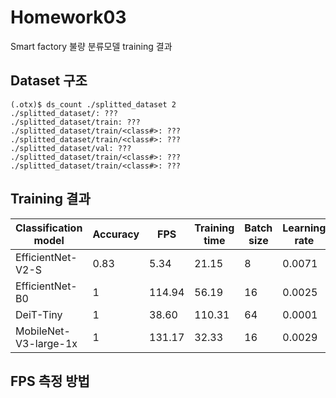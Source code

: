 # Homework03
Smart factory 불량 분류모델 training 결과

## Dataset 구조
```
(.otx)$ ds_count ./splitted_dataset 2
./splitted_dataset/: ???
./splitted_dataset/train: ???​
./splitted_dataset/train/<class#>: ???​
./splitted_dataset/train/<class#>: ???​
./splitted_dataset/val: ???
./splitted_dataset/train/<class#>: ???​
./splitted_dataset/train/<class#>: ???​
```

## Training 결과
|Classification model|Accuracy|FPS|Training time|Batch size|Learning rate|Other prams|
|----|----|----|----|----|----|----|
|EfficientNet-V2-S|0.83|5.34|21.15|8|0.0071| |
|EfficientNet-B0| 1 |114.94 | 56.19 | 16 | 0.0025 |  |
|DeiT-Tiny|1|38.60 | 110.31 | 64 | 0.0001 | | 
|MobileNet-V3-large-1x| 1 |131.17 | 32.33 | 16 | 0.0029 | |


## FPS 측정 방법

